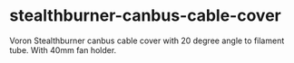 # stealthburner-canbus-cable-cover
Voron Stealthburner canbus cable cover with 20 degree angle to filament tube. With 40mm fan holder.
